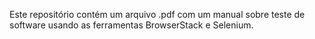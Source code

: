 Este repositório contém um arquivo .pdf com um manual sobre teste de software usando as ferramentas BrowserStack e Selenium.
